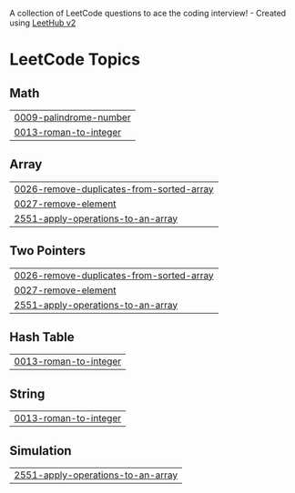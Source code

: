 A collection of LeetCode questions to ace the coding interview! - Created using [LeetHub v2](https://github.com/arunbhardwaj/LeetHub-2.0)
<!---LeetCode Topics Start-->
# LeetCode Topics
## Math
|  |
| ------- |
| [0009-palindrome-number](https://github.com/korukondadurgaprasad/Leetcode_Solved-problems/tree/master/0009-palindrome-number) |
| [0013-roman-to-integer](https://github.com/korukondadurgaprasad/Leetcode_Solved-problems/tree/master/0013-roman-to-integer) |
## Array
|  |
| ------- |
| [0026-remove-duplicates-from-sorted-array](https://github.com/korukondadurgaprasad/Leetcode_Solved-problems/tree/master/0026-remove-duplicates-from-sorted-array) |
| [0027-remove-element](https://github.com/korukondadurgaprasad/Leetcode_Solved-problems/tree/master/0027-remove-element) |
| [2551-apply-operations-to-an-array](https://github.com/korukondadurgaprasad/Leetcode_Solved-problems/tree/master/2551-apply-operations-to-an-array) |
## Two Pointers
|  |
| ------- |
| [0026-remove-duplicates-from-sorted-array](https://github.com/korukondadurgaprasad/Leetcode_Solved-problems/tree/master/0026-remove-duplicates-from-sorted-array) |
| [0027-remove-element](https://github.com/korukondadurgaprasad/Leetcode_Solved-problems/tree/master/0027-remove-element) |
| [2551-apply-operations-to-an-array](https://github.com/korukondadurgaprasad/Leetcode_Solved-problems/tree/master/2551-apply-operations-to-an-array) |
## Hash Table
|  |
| ------- |
| [0013-roman-to-integer](https://github.com/korukondadurgaprasad/Leetcode_Solved-problems/tree/master/0013-roman-to-integer) |
## String
|  |
| ------- |
| [0013-roman-to-integer](https://github.com/korukondadurgaprasad/Leetcode_Solved-problems/tree/master/0013-roman-to-integer) |
## Simulation
|  |
| ------- |
| [2551-apply-operations-to-an-array](https://github.com/korukondadurgaprasad/Leetcode_Solved-problems/tree/master/2551-apply-operations-to-an-array) |
<!---LeetCode Topics End-->